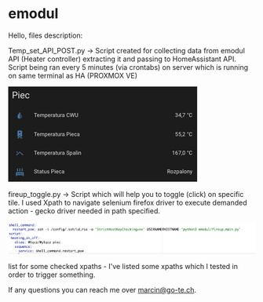 # emodul

Hello,
files description:

Temp_set_API_POST.py -> Script created for collecting data from emodul API (Heater controller) extracting it and passing to HomeAssistant API.
Script being ran every 5 minutes (via crontabs) on server which is running on same terminal as HA (PROXMOX VE)

![PANEL](https://github.com/reizer231/emodul/blob/main/Screenshot%202022-05-17%20at%2011.36.14.png)

fireup_toggle.py -> Script which will help you to toggle (click) on specific tile. I used Xpath to navigate selenium firefox driver to execute demanded action - gecko driver needed in path specified.


![SCRIPT](https://github.com/reizer231/emodul/blob/main/Screenshot%202022-05-17%20at%2011.37.33.png)


list for some checked xpaths - I've listed some xpaths which I tested in order to trigger something.

If any questions you can reach me over marcin@go-te.ch.
